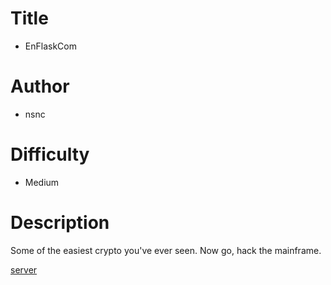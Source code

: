 # Title
- EnFlaskCom

# Author
- nsnc

# Difficulty
- Medium

# Description
Some of the easiest crypto you've ever seen. Now go, hack the mainframe.

[server](server)
